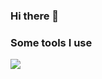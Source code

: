 ### Hi there 👋

### Some tools I use
<p align="left">
  <a href="https://skillicons.dev">
    <img src="https://skillicons.dev/icons?i=git,linux,c,vscode,bash,github,figma,pr,ae,ps,ai,blender" />
  </a>
</p>
